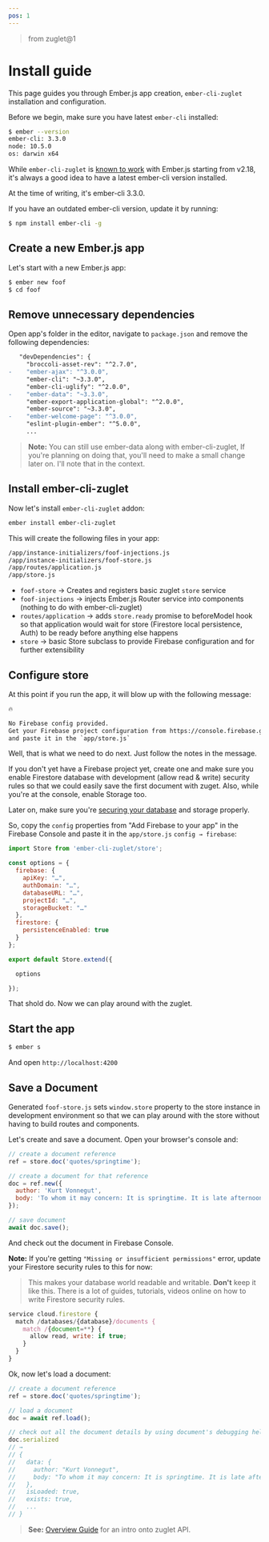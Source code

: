```yaml
---
pos: 1
---
```


> from zuglet@1

# Install guide

This page guides you through Ember.js app creation, `ember-cli-zuglet` installation and configuration.

Before we begin, make sure you have latest `ember-cli` installed:

``` bash
$ ember --version
ember-cli: 3.3.0
node: 10.5.0
os: darwin x64
```

While `ember-cli-zuglet` is [known to work](https://travis-ci.org/ampatspell/ember-cli-zuglet) with Ember.js starting from v2.18, it's always a good idea to have a latest ember-cli version installed.

At the time of writing, it's ember-cli 3.3.0.

If you have an outdated ember-cli version, update it by running:

``` bash
$ npm install ember-cli -g
```

## Create a new Ember.js app

Let's start with a new Ember.js app:

``` bash
$ ember new foof
$ cd foof
```

## Remove unnecessary dependencies

Open app's folder in the editor, navigate to `package.json` and remove the following dependencies:

``` diff
   "devDependencies": {
     "broccoli-asset-rev": "^2.7.0",
-    "ember-ajax": "^3.0.0",
     "ember-cli": "~3.3.0",
     "ember-cli-uglify": "^2.0.0",
-    "ember-data": "~3.3.0",
     "ember-export-application-global": "^2.0.0",
     "ember-source": "~3.3.0",
-    "ember-welcome-page": "^3.0.0",
     "eslint-plugin-ember": "^5.0.0",
     ...
```

> **Note:** You can still use ember-data along with ember-cli-zuglet, If you're planning on doing that, you'll need to make a small change later on. I'll note that in the context.

## Install ember-cli-zuglet

Now let's install `ember-cli-zuglet` addon:

``` bash
ember install ember-cli-zuglet
```

This will create the following files in your app:

``` bash
/app/instance-initializers/foof-injections.js
/app/instance-initializers/foof-store.js
/app/routes/application.js
/app/store.js
```

* `foof-store` → Creates and registers basic zuglet `store` service
* `foof-injections` → injects Ember.js Router service into components (nothing to do with ember-cli-zuglet)
* `routes/application` → adds `store.ready` promise to beforeModel hook so that application would wait for store (Firestore local persistence, Auth) to be ready before anything else happens
* `store` → basic Store subclass to provide Firebase configuration and for further extensibility

## Configure store

At this point if you run the app, it will blow up with the following message:

``` html
🔥

No Firebase config provided.
Get your Firebase project configuration from https://console.firebase.google.com/
and paste it in the `app/store.js`
```

Well, that is what we need to do next. Just follow the notes in the message.

If you don't yet have a Firebase project yet, create one and make sure you enable Firestore database with development (allow read & write) security rules so that we could easily save the first document with zuget. Also, while you're at the console, enable Storage too.

Later on, make sure you're [securing your database](https://www.youtube.com/watch?v=oFlHzF5U-HA) and storage properly.

So, copy the `config` properties from "Add Firebase to your app" in the Firebase Console and paste it in the `app/store.js` `config → firebase`:

``` javascript
import Store from 'ember-cli-zuglet/store';

const options = {
  firebase: {
    apiKey: "…",
    authDomain: "…",
    databaseURL: "…",
    projectId: "…",
    storageBucket: "…"
  },
  firestore: {
    persistenceEnabled: true
  }
};

export default Store.extend({

  options

});
```

That shold do. Now we can play around with the zuglet.

## Start the app

``` bash
$ ember s
```

And open `http://localhost:4200`

## Save a Document

Generated `foof-store.js` sets `window.store` property to the store instance in development environment so that we can play around with the store without having to build routes and components.

Let's create and save a document. Open your browser's console and:

``` javascript
// create a document reference
ref = store.doc('quotes/springtime');

// create a document for that reference
doc = ref.new({
  author: 'Kurt Vonnegut',
  body: 'To whom it may concern: It is springtime. It is late afternoon.'
});

// save document
await doc.save();
```

And check out the document in Firebase Console.

**Note:** If you're getting `"Missing or insufficient permissions"` error, update your Firestore security rules to this for now:

> This makes your database world readable and writable. **Don't** keep it like this. There is a lot of guides, tutorials, videos online on how to write Firestore security rules.

``` javascript
service cloud.firestore {
  match /databases/{database}/documents {
    match /{document=**} {
      allow read, write: if true;
    }
  }
}
```

Ok, now let's load a document:

``` javascript
// create a document reference
ref = store.doc('quotes/springtime');

// load a document
doc = await ref.load();

// check out all the document details by using document's debugging helper
doc.serialized
// →
// {
//   data: {
//     author: "Kurt Vonnegut",
//     body: "To whom it may concern: It is springtime. It is late afternoon."
//   },
//   isLoaded: true,
//   exists: true,
//   ...
// }
```

> **See:** [Overview Guide](guides/overview) for an intro onto zuglet API.
